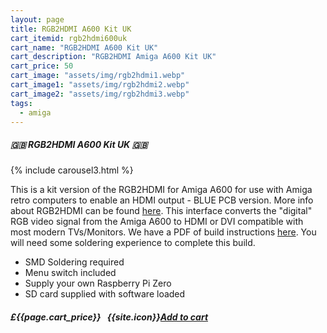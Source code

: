 ```yaml
---
layout: page
title: RGB2HDMI A600 Kit UK
cart_itemid: rgb2hdmi600uk
cart_name: "RGB2HDMI A600 Kit UK"
cart_description: "RGB2HDMI Amiga A600 Kit UK"
cart_price: 50
cart_image: "assets/img/rgb2hdmi1.webp"
cart_image1: "assets/img/rgb2hdmi2.webp"
cart_image2: "assets/img/rgb2hdmi3.webp"
tags: 
  - amiga
---
```


##### 🇬🇧 RGB2HDMI A600 Kit UK 🇬🇧

{% include carousel3.html %}

This is a kit version of the RGB2HDMI for Amiga A600 for use with Amiga retro computers to enable an HDMI output - BLUE PCB version. More info about RGB2HDMI can be found <a href="https://github.com/hoglet67/RGBtoHDMI" target="_blank">here</a>. This interface converts the "digital" RGB video signal from the Amiga A600 to HDMI or DVI compatible with most modern TVs/Monitors. We have a PDF of build instructions <a href="https://drive.google.com/file/d/1BZqvoRvd_eKfiigI4OzxefKQvmjXzQ9d/view?usp=sharing" target="_blank">here</a>. You will need some soldering experience to complete this build.

* SMD Soldering required
* Menu switch included
* Supply your own Raspberry Pi Zero
* SD card supplied with software loaded

##### £{{page.cart_price}} &nbsp; {{site.icon}}[Add to cart](/cart#{{page.cart_itemid}})